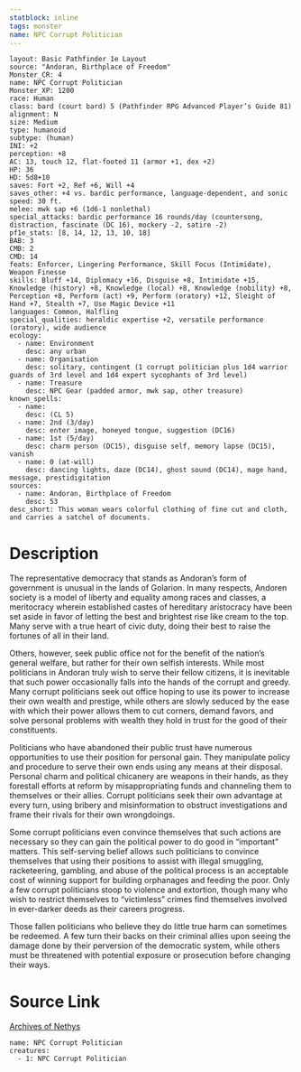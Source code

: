 ```yaml
---
statblock: inline
tags: monster
name: NPC Corrupt Politician
---
```

```statblock
layout: Basic Pathfinder 1e Layout
source: "Andoran, Birthplace of Freedom"
Monster_CR: 4
name: NPC Corrupt Politician
Monster_XP: 1200
race: Human
class: bard (court bard) 5 (Pathfinder RPG Advanced Player’s Guide 81)
alignment: N
size: Medium
type: humanoid
subtype: (human)
INI: +2
perception: +8
AC: 13, touch 12, flat-footed 11 (armor +1, dex +2)
HP: 36
HD: 5d8+10
saves: Fort +2, Ref +6, Will +4
saves_other: +4 vs. bardic performance, language-dependent, and sonic
speed: 30 ft.
melee: mwk sap +6 (1d6-1 nonlethal)
special_attacks: bardic performance 16 rounds/day (countersong, distraction, fascinate (DC 16), mockery -2, satire -2)
pf1e_stats: [8, 14, 12, 13, 10, 18]
BAB: 3
CMB: 2
CMD: 14
feats: Enforcer, Lingering Performance, Skill Focus (Intimidate), Weapon Finesse
skills: Bluff +14, Diplomacy +16, Disguise +8, Intimidate +15, Knowledge (history) +8, Knowledge (local) +8, Knowledge (nobility) +8, Perception +8, Perform (act) +9, Perform (oratory) +12, Sleight of Hand +7, Stealth +7, Use Magic Device +11
languages: Common, Halfling
special_qualities: heraldic expertise +2, versatile performance (oratory), wide audience
ecology:
  - name: Environment
    desc: any urban
  - name: Organisation
    desc: solitary, contingent (1 corrupt politician plus 1d4 warrior guards of 3rd level and 1d4 expert sycophants of 3rd level)
  - name: Treasure
    desc: NPC Gear (padded armor, mwk sap, other treasure)
known_spells:
  - name:
    desc: (CL 5)
  - name: 2nd (3/day)
    desc: enter image, honeyed tongue, suggestion (DC16)
  - name: 1st (5/day)
    desc: charm person (DC15), disguise self, memory lapse (DC15), vanish
  - name: 0 (at-will)
    desc: dancing lights, daze (DC14), ghost sound (DC14), mage hand, message, prestidigitation
sources:
  - name: Andoran, Birthplace of Freedom
    desc: 53
desc_short: This woman wears colorful clothing of fine cut and cloth, and carries a satchel of documents.
```
# Description
The representative democracy that stands as Andoran’s form of government is unusual in the lands of Golarion. In many respects, Andoren society is a model of liberty and equality among races and classes, a meritocracy wherein established castes of hereditary aristocracy have been set aside in favor of letting the best and brightest rise like cream to the top. Many serve with a true heart of civic duty, doing their best to raise the fortunes of all in their land.

Others, however, seek public office not for the benefit of the nation’s general welfare, but rather for their own selfish interests. While most politicians in Andoran truly wish to serve their fellow citizens, it is inevitable that such power occasionally falls into the hands of the corrupt and greedy. Many corrupt politicians seek out office hoping to use its power to increase their own wealth and prestige, while others are slowly seduced by the ease with which their power allows them to cut corners, demand favors, and solve personal problems with wealth they hold in trust for the good of their constituents.

Politicians who have abandoned their public trust have numerous opportunities to use their position for personal gain. They manipulate policy and procedure to serve their own ends using any means at their disposal. Personal charm and political chicanery are weapons in their hands, as they forestall efforts at reform by misappropriating funds and channeling them to themselves or their allies. Corrupt politicians seek their own advantage at every turn, using bribery and misinformation to obstruct investigations and frame their rivals for their own wrongdoings.

Some corrupt politicians even convince themselves that such actions are necessary so they can gain the political power to do good in “important” matters. This self-serving belief allows such politicians to convince themselves that using their positions to assist with illegal smuggling, racketeering, gambling, and abuse of the political process is an acceptable cost of winning support for building orphanages and feeding the poor. Only a few corrupt politicians stoop to violence and extortion, though many who wish to restrict themselves to “victimless” crimes find themselves involved in ever-darker deeds as their careers progress.

Those fallen politicians who believe they do little true harm can sometimes be redeemed. A few turn their backs on their criminal allies upon seeing the damage done by their perversion of the democratic system, while others must be threatened with potential exposure or prosecution before changing their ways.
# Source Link
[Archives of Nethys](https://aonprd.com/NPCDisplay.aspx?ItemName=Corrupt%20Politician)
```encounter-table
name: NPC Corrupt Politician
creatures:
  - 1: NPC Corrupt Politician
```
